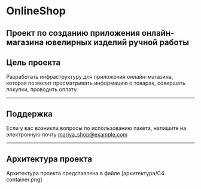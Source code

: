 # OnlineShop
Проект по созданию приложения онлайн-магазина ювелирных изделий ручной работы
--

## Цель проекта
Разработать инфраструктуру для приложения онлайн-магазина, которая позволит просматривать информацию о товарах, совершать покупки, проводить оплату.  

---

## Поддержка
Если у вас возникли вопросы по использованию пакета, напишите на электронную почту mariya_shop@example.com

---

## Архитектура проекта
Архитектура проекта представлена в файле [архитектура/C4 container.png]

